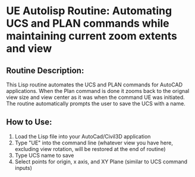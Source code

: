 # UE Autolisp Routine: Automating UCS and PLAN commands while maintaining current zoom extents and view

## Routine Description:
This Lisp routine automates the UCS and PLAN commands for AutoCAD applications. When the Plan command is done it zooms back to the orignal view size and view center as it was when the command UE was initiated. The routine automatically prompts the user to save the UCS with a name.

## How to Use:
1) Load the Lisp file into your AutoCad/Civil3D application
2) Type "UE" into the command line (whatever view you have here, excluding view rotation, will be restored at the end of routine)
3) Type UCS name to save
4) Select points for origin, x axis, and XY Plane (similar to UCS command inputs)
